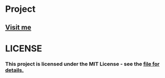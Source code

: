 # Project
 
<h2><a href="https://bluebutterflies.github.io/Project/">Visit me</a></h2>

<p>
 <h1>LICENSE</h1>
 <h3>This project is licensed under the MIT License - see the <a href="https://github.com/BlueButterflies/Project/blob/main/LICENSE">file for details.</a></h3>
</p>
